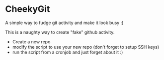 # CheekyGit
A simple way to fudge git activity and make it look busy :)

This is a naughty way to create "fake" github activity.

- Create a new repo
- modify the script to use your new repo (don't forget to setup SSH keys)
- run the script from a cronjob and just forget about it :) 
